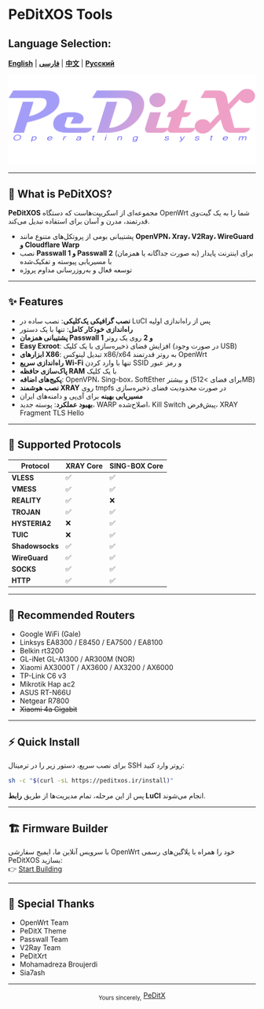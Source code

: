 # PeDitXOS Tools  

## Language Selection:

[**English**](README.md) | [**فارسی**](README_fa.md) | [**中文**](README_zh.md) | [**Русский**](README_ru.md)

![PeDitX Banner](https://raw.githubusercontent.com/peditx/luci-theme-peditx/refs/heads/main/luasrc/brand.png)  

---

## 🚀 What is PeDitXOS?  
**PeDitXOS** مجموعه‌ای از اسکریپت‌هاست که دستگاه OpenWrt شما را به یک گیت‌وی قدرتمند، مدرن و آسان برای استفاده تبدیل می‌کند.  

- پشتیبانی بومی از پروتکل‌های متنوع مانند **OpenVPN، Xray، V2Ray، WireGuard و Cloudflare Warp**  
- نصب **Passwall 1 و Passwall 2** (به صورت جداگانه یا همزمان) برای اینترنت پایدار با مسیریابی پیوسته و تفکیک‌شده  
- توسعه فعال و به‌روزرسانی مداوم پروژه  

---

## ✨ Features  
- **نصب گرافیکی یک‌کلیکی**: نصب ساده در LuCI پس از راه‌اندازی اولیه  
- **راه‌اندازی خودکار کامل**: تنها با یک دستور  
- **پشتیبانی همزمان Passwall 1 و 2** روی یک روتر  
- **Easy Exroot**: افزایش فضای ذخیره‌سازی با یک کلیک (در صورت وجود USB)  
- **ابزارهای X86**: تبدیل لینوکس x86/x64 به روتر قدرتمند OpenWrt  
- **راه‌اندازی سریع Wi-Fi** تنها با وارد کردن SSID و رمز عبور  
- **پاک‌سازی حافظه RAM** با یک کلیک  
- **پکیج‌های اضافه**: OpenVPN، Sing-box، SoftEther و بیشتر (برای فضای >512MB)  
- **نصب هوشمند XRAY** روی tmpfs در صورت محدودیت فضای ذخیره‌سازی  
- **مسیریابی بهینه** برای آی‌پی و دامنه‌های ایران  
- **بهبود عملکرد**: پوسته جدید، WARP اصلاح‌شده، Kill Switch پیش‌فرض، XRAY Fragment TLS Hello  

---

## 📡 Supported Protocols  

| Protocol      | XRAY Core | SING-BOX Core |
|---------------|-----------|---------------|
| **VLESS**     | ✅         | ✅             |
| **VMESS**     | ✅         | ✅             |
| **REALITY**   | ✅         | ❌             |
| **TROJAN**    | ✅         | ✅             |
| **HYSTERIA2** | ❌         | ✅             |
| **TUIC**      | ❌         | ✅             |
| **Shadowsocks** | ✅       | ✅             |
| **WireGuard** | ✅         | ✅             |
| **SOCKS**     | ✅         | ✅             |
| **HTTP**      | ✅         | ✅             |

---

## 📶 Recommended Routers  
- Google WiFi (Gale)  
- Linksys EA8300 / E8450 / EA7500 / EA8100  
- Belkin rt3200  
- GL-iNet GL-A1300 / AR300M (NOR)  
- Xiaomi AX3000T / AX3600 / AX3200 / AX6000  
- TP-Link C6 v3  
- Mikrotik Hap ac2  
- ASUS RT-N66U  
- Netgear R7800  
- ~~Xiaomi 4a Gigabit~~  

---

## ⚡ Quick Install  
برای نصب سریع، دستور زیر را در ترمینال SSH روتر وارد کنید:  

```bash
sh -c "$(curl -sL https://peditxos.ir/install)"
```  

پس از این مرحله، تمام مدیریت‌ها از طریق **رابط LuCI** انجام می‌شوند.  

---

## 🏗️ Firmware Builder  
با سرویس آنلاین ما، ایمیج سفارشی OpenWrt خود را همراه با پلاگین‌های رسمی PeDitXOS بسازید:  
👉 [Start Building](https://peditxos.ir)  

---

## 🙏 Special Thanks  
- OpenWrt Team  
- PeDitX Theme  
- Passwall Team  
- V2Ray Team  
- PeDitXrt  
- Mohamadreza Broujerdi  
- Sia7ash  

---

<div align="center">  
  <sub>Yours sincerely,</sub>  
  <a href="https://github.com/peditx">PeDitX</a>  
</div>  
